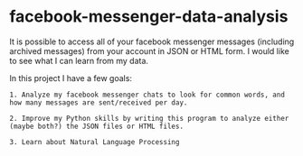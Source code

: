 # facebook-messenger-data-analysis

It is possible to access all of your facebook messenger messages (including archived messages) from your account in JSON or HTML form. I would like to see what I can learn from my data.

In this project I have a few goals:

    1. Analyze my facebook messenger chats to look for common words, and how many messages are sent/received per day.
    
    2. Improve my Python skills by writing this program to analyze either (maybe both?) the JSON files or HTML files.
    
    3. Learn about Natural Language Processing
    
